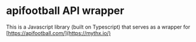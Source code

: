 # apifootball API wrapper

This is a Javascript library (built on Typescript) that serves as a wrapper for [https://apifootball.com/](https://mythx.io/)
